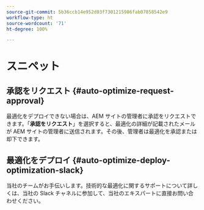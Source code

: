 ```yaml
---
source-git-commit: 5b36ccb14e952d03f7301215986fab07858542e9
workflow-type: ht
source-wordcount: '71'
ht-degree: 100%

---
```

# スニペット

## 承認をリクエスト {#auto-optimize-request-approval}

最適化をデプロイできない場合は、AEM サイトの管理者に承認をリクエストできます。「**承認をリクエスト**」を選択すると、最適化の詳細が記載されたメールが AEM サイトの管理者に送信されます。その後、管理者は最適化を承認または却下できます。

## 最適化をデプロイ {#auto-optimize-deploy-optimization-slack}

当社のチームがお手伝いします。技術的な最適化に関するサポートについて詳しくは、当社の Slack チャネルに参加して、当社のエキスパートに直接お問い合わせください。
